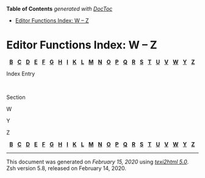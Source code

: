 <!-- START doctoc generated TOC please keep comment here to allow auto update -->
<!-- DON'T EDIT THIS SECTION, INSTEAD RE-RUN doctoc TO UPDATE -->
**Table of Contents**  *generated with [DocToc](https://github.com/thlorenz/doctoc)*

- [Editor Functions Index: W – Z](#editor-functions-index-w--z)

<!-- END doctoc generated TOC please keep comment here to allow auto update -->

<span id="index_split-16"></span>

# Editor Functions Index: W – Z

 
[**B**](Editor-Functions-Index.html#Editor-Functions-Index-1_tp_letter-B)
 
[**C**](Editor-Functions-Index.html#Editor-Functions-Index-1_tp_letter-C)
 
[**D**](Editor-Functions-Index.html#Editor-Functions-Index-1_tp_letter-D)
 
[**E**](Editor-Functions-Index.html#Editor-Functions-Index-1_tp_letter-E)
 
[**F**](Editor-Functions-Index.html#Editor-Functions-Index-1_tp_letter-F)
 
[**G**](Editor-Functions-Index.html#Editor-Functions-Index-1_tp_letter-G)
 
[**H**](Editor-Functions-Index.html#Editor-Functions-Index-1_tp_letter-H)
 
[**I**](Editor-Functions-Index.html#Editor-Functions-Index-1_tp_letter-I)
 
[**K**](Editor-Functions-Index.html#Editor-Functions-Index-1_tp_letter-K)
 
[**L**](Editor-Functions-Index.html#Editor-Functions-Index-1_tp_letter-L)
 
[**M**](Editor-Functions-Index.html#Editor-Functions-Index-1_tp_letter-M)
  [**N**](zsh_16.html#index_split-15_tp_letter-N)  
[**O**](zsh_16.html#index_split-15_tp_letter-O)  
[**P**](zsh_16.html#index_split-15_tp_letter-P)  
[**Q**](zsh_16.html#index_split-15_tp_letter-Q)  
[**R**](zsh_16.html#index_split-15_tp_letter-R)  
[**S**](zsh_16.html#index_split-15_tp_letter-S)  
[**T**](zsh_16.html#index_split-15_tp_letter-T)  
[**U**](zsh_16.html#index_split-15_tp_letter-U)  
[**V**](zsh_16.html#index_split-15_tp_letter-V)  
[**W**](#index_split-16_tp_letter-W)  
[**Y**](#index_split-16_tp_letter-Y)  
[**Z**](#index_split-16_tp_letter-Z)  

Index Entry

 

Section

<span id="index_split-16_tp_letter-W">W</span>

<span id="index_split-16_tp_letter-Y">Y</span>

<span id="index_split-16_tp_letter-Z">Z</span>

 
[**B**](Editor-Functions-Index.html#Editor-Functions-Index-1_tp_letter-B)
 
[**C**](Editor-Functions-Index.html#Editor-Functions-Index-1_tp_letter-C)
 
[**D**](Editor-Functions-Index.html#Editor-Functions-Index-1_tp_letter-D)
 
[**E**](Editor-Functions-Index.html#Editor-Functions-Index-1_tp_letter-E)
 
[**F**](Editor-Functions-Index.html#Editor-Functions-Index-1_tp_letter-F)
 
[**G**](Editor-Functions-Index.html#Editor-Functions-Index-1_tp_letter-G)
 
[**H**](Editor-Functions-Index.html#Editor-Functions-Index-1_tp_letter-H)
 
[**I**](Editor-Functions-Index.html#Editor-Functions-Index-1_tp_letter-I)
 
[**K**](Editor-Functions-Index.html#Editor-Functions-Index-1_tp_letter-K)
 
[**L**](Editor-Functions-Index.html#Editor-Functions-Index-1_tp_letter-L)
 
[**M**](Editor-Functions-Index.html#Editor-Functions-Index-1_tp_letter-M)
  [**N**](zsh_16.html#index_split-15_tp_letter-N)  
[**O**](zsh_16.html#index_split-15_tp_letter-O)  
[**P**](zsh_16.html#index_split-15_tp_letter-P)  
[**Q**](zsh_16.html#index_split-15_tp_letter-Q)  
[**R**](zsh_16.html#index_split-15_tp_letter-R)  
[**S**](zsh_16.html#index_split-15_tp_letter-S)  
[**T**](zsh_16.html#index_split-15_tp_letter-T)  
[**U**](zsh_16.html#index_split-15_tp_letter-U)  
[**V**](zsh_16.html#index_split-15_tp_letter-V)  
[**W**](#index_split-16_tp_letter-W)  
[**Y**](#index_split-16_tp_letter-Y)  
[**Z**](#index_split-16_tp_letter-Z)  

-----

This document was generated on *February 15, 2020* using
[*texi2html 5.0*](http://www.nongnu.org/texi2html/).  
Zsh version 5.8, released on February 14, 2020.
